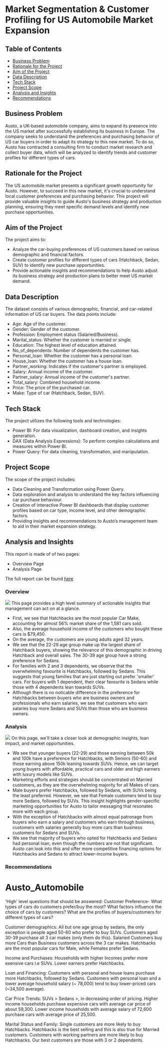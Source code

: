 # Market Segmentation & Customer Profiling for US Automobile Market Expansion

## Table of Contents

- [Business Problem](#business-problem)
- [Rationale for the Project](#rationale-for-the-project)
- [Aim of the Project](#aim-of-the-project)
- [Data Description](#data-description)
- [Tech Stack](#tech-stack)
- [Project Scope](#project-scope)
- [Analysis and Insights](#analysis-and-insights)
- [Recommendations](#recommendations)

## Business Problem
Austo, a UK-based automobile company, aims to expand its presence into the US market after successfully establishing its business in Europe. The company seeks to understand the preferences and purchasing behavior of US car buyers in order to adapt its strategy to this new market. To do so, Austo has contracted a consulting firm to conduct market research and collect buyer data, which will be analyzed to identify trends and customer profiles for different types of cars.

## Rationale for the Project
The US automobile market presents a significant growth opportunity for Austo. However, to succeed in this new market, it's crucial to understand local customer preferences and purchasing behavior. This project will provide valuable insights to guide Austo's business strategy and production planning, ensuring they meet specific demand levels and identify new purchase opportunities.

## Aim of the Project
The project aims to:

- Analyze the car-buying preferences of US customers based on various demographic and financial factors.
- Create customer profiles for different types of cars (Hatchback, Sedan, SUV) to identify new purchase opportunities.
- Provide actionable insights and recommendations to help Austo adjust its business strategy and production plans to better meet US market demand.

## Data Description
The dataset consists of various demographic, financial, and car-related information of US car buyers. The data points include:

- Age: Age of the customer.
- Gender: Gender of the customer.
- Profession: Employment status (Salaried/Business).
- Marital_status: Whether the customer is married or single.
- Education: The highest level of education attained.
- No_of_dependents: Number of dependents the customer has.
- Personal_loan: Whether the customer has a personal loan.
- House_loan: Whether the customer has a house loan.
- Partner_working: Indicates if the customer's partner is employed.
- Salary: Annual income of the customer.
- Partner_salary: Annual income of the customer's partner.
- Total_salary: Combined household income.
- Price: The price of the purchased car.
- Make: Type of car (Hatchback, Sedan, SUV).

## Tech Stack
The project utilizes the following tools and technologies:

- Power BI: For data visualization, dashboard creation, and insights generation.
- DAX (Data Analysis Expressions): To perform complex calculations and measures within Power BI.
- Power Query: For data cleaning, transformation, and manipulation.

## Project Scope
The scope of the project includes:

- Data Cleaning and Transformation using Power Query.
- Data exploration and analysis to understand the key factors influencing car purchase behaviour.
- Creation of interactive Power BI dashboards that display customer profiles based on car type, income level, and other demographic factors.
- Providing insights and recommendations to Austo’s management team to aid in their market expansion strategy.

## Analysis and Insights
This report is made of of two pages:
- Overview Page
- Analysis Page

The full report can be found [here]()

### Overview
![](Overview.png)
This page provides a high level summary of actionable insights that management can act on at a glance.
- First, we see that Hatchbacks are the most popular Car Make, accounting for almost 56% market share of the 1,581 cars sold.
- Also, the average household income of the customers who bought these cars is $79,450.
- On the average, the customers are young adults aged 32 years.
- We see that the 22-29 age group make up the largest share of Hatchback buyers, showing the relevance of this demographic in driving Hatchback and overall sales. The 30-39 age group have a strong preference for Sedans.
- For families with 2 and 3 dependents, we observe that the overwhelming favourite is Hatchbacks, followed by Sedans. This suggests that young families that are just starting out prefer 'smaller' cars. For buyers with 1 dependent, their clear favourite is Sedans while those with 4 dependents lean towards SUVs.
- Although there is no noticable difference in the preference for Hatchbacks between buyers who are business owners and professionals who earn salaries, we see that customers who earn salaries buy more Sedans and SUVs than those who are business owners.

### Analysis
![](Analysis.png)
On this page, we'll take a closer look at demographic insights, loan impact, and market opportunities.
- We see that younger buyers (22-29) and those earning between 50k and 100k have a preference for Hatchbacks, with Seniors (50-60) and those earning above 150k leaning towards SUVs. Hence, we can target young buyers with affordable, practical cars and older and high earners with luxury models like SUVs.
- Marketing efforts and strategies should be concentrated on Married customers, as they are the overwhelming majority for all Makes of cars.
- Male buyers prefer Hatchbacks, followed by Sedans, with SUVs being the least preferred. However, we see that Female customers tend to buy more Sedans, followed by SUVs. This insight highlights gender-specific marketing opportunities for Austo to tailor messaging that resonates more with each group.
- With the exception of Hatchbacks with almost equal patronage from buyers who earn a salary and customers who earn through business, customers with salaries generally buy more cars than business customers for Sedans and SUVs.
- We see that majority of buyers who opted for Hatchbacks and Sedans had personal loan, even though the numbers are not that significant. Austo can look into this and offer more competitive financing options for Hatchbacks and Sedans to attract lower-income buyers.

### Recommendations


























# Austo_Automobile

'High' level questions that should be answered:
Customer Preference- What types of cars do customers prefer/buy the most? What factors influence the choice of cars by customers? What are the profiles of buyers/customers for different types of cars?

Customer demographics: All but one age group by sedans, the only exception is people aged 50-60 who prefer to buy SUVs. Customers aged 30-39 purchase all 3 car makes (only them do this).
                      Salaried Customers buy more Cars than Business customers across the 3 car makes.
                      Hatchbacks are the most popular cars for Male, while Females prefer Sedans.

Income and Purchases: Households with higher Incomes prefer more exensive cars i.e SUVs. Lower earners prefer Hatchbacks.

Loan and Financing: Customers with personal and house loans purchase more Hatchbacks, followed by Sedans.
                    Customers with personal loan and a lower average household salary (~ 78,000) tend to buy lower-priced cars (~34,500 average).

Car Price Trends: SUVs > Sedans >, in decreasing order of pricing. Higher income households purchase expensive cars with average car price of about 59,300. Lower income households with average salary of 72,600 purchase cars with average price of 25,500.

Marital Status and Family: Single customers are more likely to buy Hatchbacks. Hatchbacks is the best selling and this is also true for Married customers.
                          Customers with working partners are more likely to buy Hatchbacks.
                          Our best customers are those with 3 or 2 dependents.

                          
